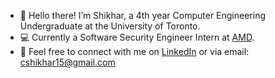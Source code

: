 - 👋 Hello there! I’m Shikhar, a 4th year Computer Engineering Undergraduate at the University of Toronto.
- 💻 Currently a Software Security Engineer Intern at [AMD](amd.com).
- 👀 Feel free to connect with me on [LinkedIn](https://www.linkedin.com/in/shikhar-chaurasia-768955200/) or via email: cshikhar15@gmail.com

<!---
paxcentauri/paxcentauri is a ✨ special ✨ repository because its `README.md` (this file) appears on your GitHub profile.
You can click the Preview link to take a look at your changes.
--->

